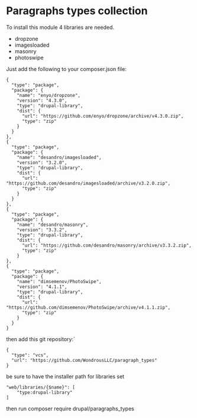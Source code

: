 # Paragraphs types collection

To install this module 4 libraries are needed.
- dropzone
- imagesloaded
- masonry
- photoswipe

Just add the following to your composer.json file:

```
{
  "type": "package",
  "package": {
    "name": "enyo/dropzone",
    "version": "4.3.0",
    "type": "drupal-library",
    "dist": {
      "url": "https://github.com/enyo/dropzone/archive/v4.3.0.zip",
      "type": "zip"
    }
  }
},
{
  "type": "package",
  "package": {
    "name": "desandro/imagesloaded",
    "version": "3.2.0",
    "type": "drupal-library",
    "dist": {
      "url": "https://github.com/desandro/imagesloaded/archive/v3.2.0.zip",
      "type": "zip"
    }
  }
},
{
  "type": "package",
  "package": {
    "name": "desandro/masonry",
    "version": "3.3.2",
    "type": "drupal-library",
    "dist": {
      "url": "https://github.com/desandro/masonry/archive/v3.3.2.zip",
      "type": "zip"
    }
},
{
  "type": "package",
  "package": {
    "name": "dimsemenov/PhotoSwipe",
    "version": "4.1.1",
    "type": "drupal-library",
    "dist": {
      "url": "https://github.com/dimsemenov/PhotoSwipe/archive/v4.1.1.zip",
      "type": "zip"
    }
  }
}
```

then add this git repository:`

```
{
  "type": "vcs",
  "url": "https://github.com/WondrousLLC/paragraph_types"
}
```

be sure to have the installer path for libraries set

```
"web/libraries/{$name}": [
    "type:drupal-library"
]
```

then run composer require drupal/paragraphs_types
